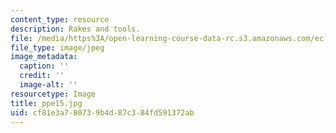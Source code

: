```yaml
---
content_type: resource
description: Rakes and tools.
file: /media/https%3A/open-learning-course-data-rc.s3.amazonaws.com/ec-s06-design-for-demining-spring-2007/cf81e3a780739b4d87c384fd591372ab_ppe15.jpg
file_type: image/jpeg
image_metadata:
  caption: ''
  credit: ''
  image-alt: ''
resourcetype: Image
title: ppe15.jpg
uid: cf81e3a7-8073-9b4d-87c3-84fd591372ab
---
```

